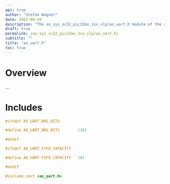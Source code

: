 ```yaml
---
api: true
author: "Stefan Wagner"
date: 2022-08-29
description: "The ao_sys_xc32_pic32mx_1xx_xlp/ao_uart.h module of the ao real-time operating system."
draft: true
permalink: /ao_sys_xc32_pic32mx_1xx_xlp/ao_uart.h/ 
subtitle: ""
title: "ao_uart.h"
toc: true
---
```


# Overview

...

# Includes

```c
#ifndef AO_UART_BRG_BITS

#define AO_UART_BRG_BITS        (16)

#endif

#ifndef AO_UART_FIFO_CAPACITY

#define AO_UART_FIFO_CAPACITY   (8)

#endif

#include_next <ao_uart.h>

```
